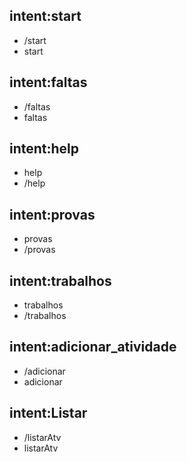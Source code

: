 ## intent:start
- /start
- start

## intent:faltas
- /faltas
- faltas

## intent:help
- help
- /help

## intent:provas
- provas
- /provas

## intent:trabalhos
- trabalhos
- /trabalhos

## intent:adicionar_atividade
- /adicionar
- adicionar

## intent:Listar
- /listarAtv
- listarAtv